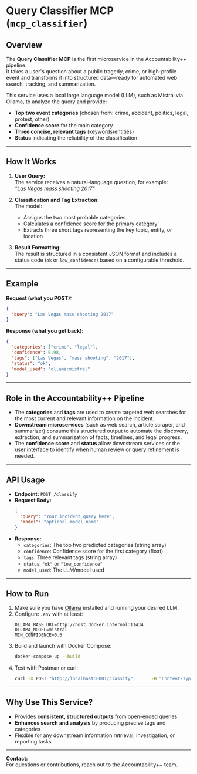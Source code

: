# Query Classifier MCP (`mcp_classifier`)

## Overview

The **Query Classifier MCP** is the first microservice in the Accountability++ pipeline.  
It takes a user's question about a public tragedy, crime, or high-profile event and transforms it into structured data—ready for automated web search, tracking, and summarization.

This service uses a local large language model (LLM), such as Mistral via Ollama, to analyze the query and provide:

- **Top two event categories** (chosen from: crime, accident, politics, legal, protest, other)
- **Confidence score** for the main category
- **Three concise, relevant tags** (keywords/entities)
- **Status** indicating the reliability of the classification

---

## How It Works

1. **User Query:**  
   The service receives a natural-language question, for example:  
   _"Las Vegas mass shooting 2017"_

2. **Classification and Tag Extraction:**  
   The model:

   - Assigns the two most probable categories
   - Calculates a confidence score for the primary category
   - Extracts three short tags representing the key topic, entity, or location

3. **Result Formatting:**  
   The result is structured in a consistent JSON format and includes a status code (`ok` or `low_confidence`) based on a configurable threshold.

---

## Example

**Request (what you POST):**

```json
{
  "query": "Las Vegas mass shooting 2017"
}
```

**Response (what you get back):**

```json
{
  "categories": ["crime", "legal"],
  "confidence": 0.98,
  "tags": ["Las Vegas", "mass shooting", "2017"],
  "status": "ok",
  "model_used": "ollama:mistral"
}
```

---

## Role in the Accountability++ Pipeline

- The **categories** and **tags** are used to create targeted web searches for the most current and relevant information on the incident.
- **Downstream microservices** (such as web search, article scraper, and summarizer) consume this structured output to automate the discovery, extraction, and summarization of facts, timelines, and legal progress.
- The **confidence score** and **status** allow downstream services or the user interface to identify when human review or query refinement is needed.

---

## API Usage

- **Endpoint:** `POST /classify`
- **Request Body:**
  ```json
  {
    "query": "Your incident query here",
    "model": "optional-model-name"
  }
  ```
- **Response:**
  - `categories`: The top two predicted categories (string array)
  - `confidence`: Confidence score for the first category (float)
  - `tags`: Three relevant tags (string array)
  - `status`: `"ok"` or `"low_confidence"`
  - `model_used`: The LLM/model used

---

## How to Run

1. Make sure you have [Ollama](https://ollama.com/) installed and running your desired LLM.
2. Configure `.env` with at least:
   ```
   OLLAMA_BASE_URL=http://host.docker.internal:11434
   OLLAMA_MODEL=mistral
   MIN_CONFIDENCE=0.6
   ```
3. Build and launch with Docker Compose:
   ```sh
   docker-compose up --build
   ```
4. Test with Postman or curl:
   ```sh
   curl -X POST "http://localhost:8001/classify"       -H "Content-Type: application/json"       -d '{"query": "Las Vegas mass shooting 2017"}'
   ```

---

## Why Use This Service?

- Provides **consistent, structured outputs** from open-ended queries
- **Enhances search and analysis** by producing precise tags and categories
- Flexible for any downstream information retrieval, investigation, or reporting tasks

---

**Contact:**  
For questions or contributions, reach out to the Accountability++ team.
